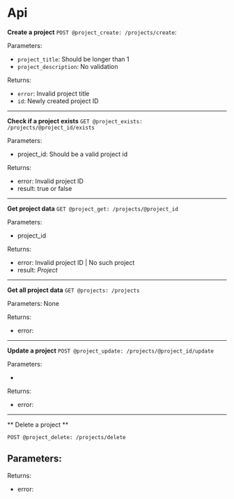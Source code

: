 # Api

**Create a project** 
`POST @project_create: /projects/create`: 

Parameters:

- `project_title`: Should be longer than 1
- `project_description`: No validation

Returns:

- `error`: Invalid project title
- `id`: Newly created project ID

----

**Check if a project exists**
`GET @project_exists: /projects/@project_id/exists`

Parameters:

- project_id: Should be a valid project id

Returns:

- error: Invalid project ID
- result: true or false

 ----

**Get project data**
`GET @project_get: /projects/@project_id`

Parameters:

- project_id

Returns:

- error: Invalid project ID | No such project
- result: _Project_

----

**Get all project data**
`GET @projects: /projects`

Parameters: None

Returns:

- error: 

----

**Update a project**
`POST @project_update: /projects/@project_id/update`

Parameters: 

- 

Returns:

- error:

 ----

** Delete a project **

`POST @project_delete: /projects/delete`

Parameters:
- 

Returns:
- error: